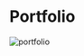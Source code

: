# Portfolio

![portfolio](https://github.com/SowmyaVinny/Portfolio/assets/153382586/ba7a0b20-05ca-4751-b616-17d855819e9e)
